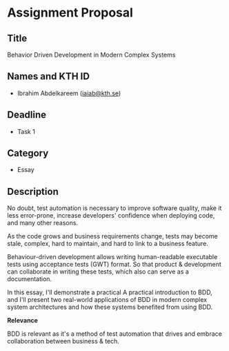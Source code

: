 # Assignment Proposal

## Title

Behavior Driven Development in Modern Complex Systems

## Names and KTH ID

  - Ibrahim Abdelkareem (iaiab@kth.se)

## Deadline

- Task 1

## Category

- Essay

## Description

No doubt, test automation is necessary to improve software quality, make it less error-prone, increase developers' confidence when deploying code, and many other reasons. 

As the code grows and business requirements change, tests may become stale, complex, hard to maintain, and hard to link to a business feature.

Behaviour-driven development allows writing human-readable executable tests using acceptance tests (GWT) format. So that product & development can collaborate in writing these tests, which also can serve as a documentation.

In this essay, I'll demonstrate a practical A practical introduction to BDD, and I'll present two real-world applications of BDD in modern complex system architectures and how these systems benefited from using BDD.

**Relevance**

BDD is relevant as it's a method of test automation that drives and embrace collaboration between business & tech.
